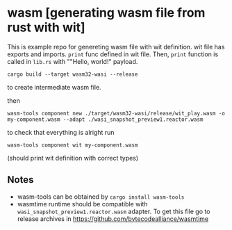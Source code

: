 # wasm [generating wasm file from rust with wit]

This is example repo for genereting wasm file with wit definition. wit file has exports and imports. `print` func defined in wit file.
Then, `print` function is called in `lib.rs` with ""Hello, world!" payload.


```
cargo build --target wasm32-wasi --release
```

to create intermediate wasm file.

then

```
wasm-tools component new ./target/wasm32-wasi/release/wit_play.wasm -o my-component.wasm --adapt ./wasi_snapshot_preview1.reactor.wasm
```

to check that everything is alright run

```
wasm-tools component wit my-component.wasm
```
(should print wit definition with correct types)

## Notes

- wasm-tools can be obtained by `cargo install wasm-tools`
- wasmtime runtime should be compatible with `wasi_snapshot_preview1.reactor.wasm` adapter. To get this file go to release archives in https://github.com/bytecodealliance/wasmtime
